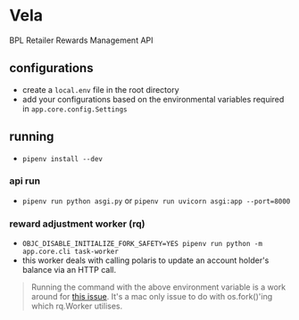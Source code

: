 # Vela

BPL Retailer Rewards Management API

## configurations

- create a `local.env` file in the root directory
- add your configurations based on the environmental variables required in `app.core.config.Settings`

## running

- `pipenv install --dev`

### api run

- `pipenv run python asgi.py` or `pipenv run uvicorn asgi:app --port=8000`

### reward adjustment worker (rq)

- `OBJC_DISABLE_INITIALIZE_FORK_SAFETY=YES pipenv run python -m app.core.cli task-worker`
- this worker deals with calling polaris to update an account holder's balance via an HTTP call.

> Running the command with the above environment variable is a work around for [this issue](https://github.com/rq/rq/issues/1418). It's a mac only issue to do with os.fork()'ing which rq.Worker utilises.
